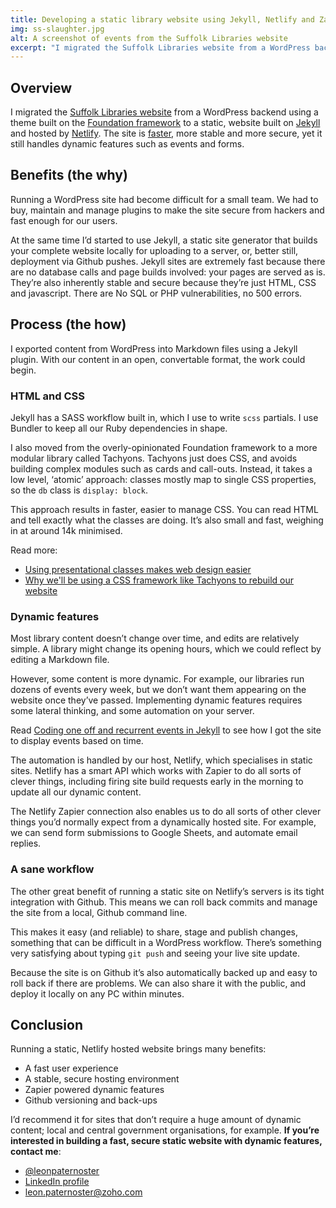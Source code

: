 ```yaml
---
title: Developing a static library website using Jekyll, Netlify and Zapier
img: ss-slaughter.jpg
alt: A screenshot of events from the Suffolk Libraries website
excerpt: "I migrated the Suffolk Libraries website from a WordPress backend using a theme built on the Foundation framework to a static website built on Jekyll and hosted by Netlify. The site is faster, more stable and more secure, yet it still handles dynamic features such as events and forms."
---
```


## Overview

I migrated the [Suffolk Libraries website](https://www.suffolklibraries.co.uk) from a WordPress backend using a theme built on the [Foundation framework](http://foundation.zurb.com/) to a static, website built on [Jekyll](https://jekyllrb.com) and hosted by [Netlify](https://www.netlify.com). The site is [faster](https://tools.pingdom.com/#!/bKE8SD/https://www.suffolklibraries.co.uk/), more stable and more secure, yet it still handles dynamic features such as events and forms.

## Benefits (the why)

Running a WordPress site had become difficult for a small team. We had to buy, maintain and manage plugins to make the site secure from hackers and fast enough for our users.

At the same time I’d started to use Jekyll, a static site generator that builds your complete website locally for uploading to a server, or, better still, deployment via Github pushes. Jekyll sites are extremely fast because there are no database calls and page builds involved: your pages are served as is. They’re also inherently stable and secure because they’re just HTML, CSS and javascript. There are No SQL or PHP vulnerabilities, no 500 errors.

## Process (the how)

I exported content from WordPress into Markdown files using a Jekyll plugin. With our content in an open, convertable format, the work could begin.

### HTML and CSS

Jekyll has a SASS workflow built in, which I use to write `scss` partials. I use Bundler to keep all our Ruby dependencies in shape.

I also moved from the overly-opinionated Foundation framework to a more modular library called Tachyons. Tachyons just does CSS, and avoids building complex modules such as cards and call-outs. Instead, it takes a low level, ‘atomic’ approach: classes mostly map to single CSS properties, so the `db` class is `display: block`.

This approach results in faster, easier to manage CSS. You can read HTML and tell exactly what the classes are doing. It’s also small and fast, weighing in at around 14k minimised.

Read more:

- [Using presentational classes makes web design easier](/2016/05/presentational-css-efficient-designing/)
- [Why we'll be using a CSS framework like Tachyons to rebuild our website](/2016/04/why-use-tachyons-css-framework/)


### Dynamic features

Most library content doesn’t change over time, and edits are relatively simple. A library might change its opening hours, which we could reflect by editing a Markdown file.

However, some content is more dynamic. For example, our libraries run dozens of events every week, but we don’t want them appearing on the website once they’ve passed. Implementing dynamic features requires some lateral thinking, and some automation on your server.

Read [Coding one off and recurrent events in Jekyll](/2016/07/jekyll-events-static-site-libraries/) to see how I got the site to display events based on time.

The automation is handled by our host, Netlify, which specialises in static sites. Netlify has a smart API which works with Zapier to do all sorts of clever things, including firing site build requests early in the morning to update all our dynamic content.

The Netlify Zapier connection also enables us to do all sorts of other clever things you’d normally expect from a dynamically hosted site. For example, we can send form submissions to Google Sheets, and automate email replies.

### A sane workflow

The other great benefit of running a static site on Netlify’s servers is its tight integration with Github. This means we can roll back commits and manage the site from a local, Github command line.

This makes it easy (and reliable) to share, stage and publish changes, something that can be difficult in a WordPress workflow. There’s something very satisfying about typing `git push` and seeing your live site update.

Because the site is on Github it’s also automatically backed up and easy to roll back if there are problems. We can also share it with the public, and deploy it locally on any PC within minutes.

## Conclusion

Running a static, Netlify hosted website brings many benefits:

- A fast user experience
- A stable, secure hosting environment
- Zapier powered dynamic features
- Github versioning and back-ups

I’d recommend it for sites that don’t require a huge amount of dynamic content; local and central government organisations, for example. **If you’re interested in building a fast, secure static website with dynamic features, contact me**:

- [@leonpaternoster](https://twitter.com/leonpaternoster)
- [LinkedIn profile](https://uk.linkedin.com/in/leonpaternoster)
- leon.paternoster@zoho.com
